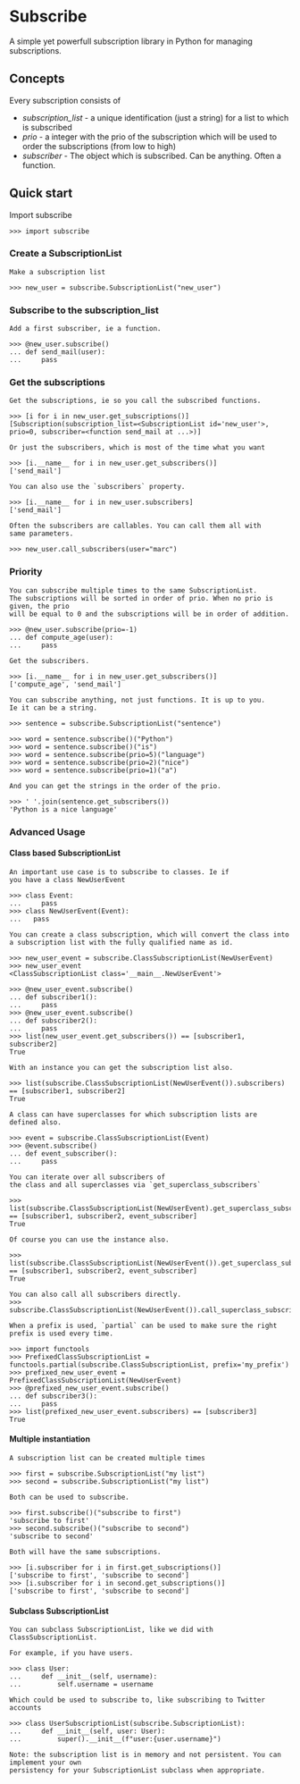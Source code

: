 # Subscribe

A simple yet powerfull subscription library in Python for managing subscriptions.

## Concepts

Every subscription consists of

- *subscription_list* - a unique identification (just a string) for a list to which is subscribed
- *prio* - a integer with the prio of the subscription which will be used to order the subscriptions
  (from low to high)
- *subscriber* - The object which is subscribed. Can be anything. Often a function.


## Quick start

   Import subscribe

    >>> import subscribe

### Create a SubscriptionList

    Make a subscription list

    >>> new_user = subscribe.SubscriptionList("new_user")

### Subscribe to the subscription_list

    Add a first subscriber, ie a function.

    >>> @new_user.subscribe()
    ... def send_mail(user):
    ...     pass

### Get the subscriptions

    Get the subscriptions, ie so you call the subscribed functions.

    >>> [i for i in new_user.get_subscriptions()]
    [Subscription(subscription_list=<SubscriptionList id='new_user'>, prio=0, subscriber=<function send_mail at ...>)]

    Or just the subscribers, which is most of the time what you want

    >>> [i.__name__ for i in new_user.get_subscribers()]
    ['send_mail']

    You can also use the `subscribers` property.

    >>> [i.__name__ for i in new_user.subscribers]
    ['send_mail']

    Often the subscribers are callables. You can call them all with
    same parameters.
    
    >>> new_user.call_subscribers(user="marc")

### Priority

    You can subscribe multiple times to the same SubscriptionList.
    The subscriptions will be sorted in order of prio. When no prio is given, the prio
    will be equal to 0 and the subscriptions will be in order of addition.

    >>> @new_user.subscribe(prio=-1)
    ... def compute_age(user):
    ...     pass

    Get the subscribers.

    >>> [i.__name__ for i in new_user.get_subscribers()]
    ['compute_age', 'send_mail']

    You can subscribe anything, not just functions. It is up to you.  
    Ie it can be a string.

    >>> sentence = subscribe.SubscriptionList("sentence")

    >>> word = sentence.subscribe()("Python")
    >>> word = sentence.subscribe()("is")
    >>> word = sentence.subscribe(prio=5)("language")
    >>> word = sentence.subscribe(prio=2)("nice")
    >>> word = sentence.subscribe(prio=1)("a")

    And you can get the strings in the order of the prio.

    >>> ' '.join(sentence.get_subscribers())
    'Python is a nice language'

### Advanced Usage

#### Class based SubscriptionList

    An important use case is to subscribe to classes. Ie if
    you have a class NewUserEvent

    >>> class Event:
    ...     pass
    >>> class NewUserEvent(Event):
    ...   pass

    You can create a class subscription, which will convert the class into
    a subscription list with the fully qualified name as id.

    >>> new_user_event = subscribe.ClassSubscriptionList(NewUserEvent)
    >>> new_user_event
    <ClassSubscriptionList class='__main__.NewUserEvent'>

    >>> @new_user_event.subscribe()
    ... def subscriber1():
    ...     pass
    >>> @new_user_event.subscribe()
    ... def subscriber2():
    ...     pass
    >>> list(new_user_event.get_subscribers()) == [subscriber1, subscriber2]
    True

    With an instance you can get the subscription list also.

    >>> list(subscribe.ClassSubscriptionList(NewUserEvent()).subscribers) == [subscriber1, subscriber2]
    True

    A class can have superclasses for which subscription lists are
    defined also.

    >>> event = subscribe.ClassSubscriptionList(Event)
    >>> @event.subscribe()
    ... def event_subscriber():
    ...     pass
    
    You can iterate over all subscribers of
    the class and all superclasses via `get_superclass_subscribers`

    >>> list(subscribe.ClassSubscriptionList(NewUserEvent).get_superclass_subscribers()) == [subscriber1, subscriber2, event_subscriber]
    True

    Of course you can use the instance also.

    >>> list(subscribe.ClassSubscriptionList(NewUserEvent()).get_superclass_subscribers()) == [subscriber1, subscriber2, event_subscriber]
    True

    You can also call all subscribers directly.
    >>> subscribe.ClassSubscriptionList(NewUserEvent()).call_superclass_subscribers()

    When a prefix is used, `partial` can be used to make sure the right prefix is used every time.

    >>> import functools
    >>> PrefixedClassSubscriptionList = functools.partial(subscribe.ClassSubscriptionList, prefix='my_prefix')
    >>> prefixed_new_user_event = PrefixedClassSubscriptionList(NewUserEvent)
    >>> @prefixed_new_user_event.subscribe()
    ... def subscriber3():
    ...     pass
    >>> list(prefixed_new_user_event.subscribers) == [subscriber3]
    True



#### Multiple instantiation

    A subscription list can be created multiple times

    >>> first = subscribe.SubscriptionList("my list")
    >>> second = subscribe.SubscriptionList("my list")

    Both can be used to subscribe.

    >>> first.subscribe()("subscribe to first")
    'subscribe to first'
    >>> second.subscribe()("subscribe to second")
    'subscribe to second'

    Both will have the same subscriptions.

    >>> [i.subscriber for i in first.get_subscriptions()]
    ['subscribe to first', 'subscribe to second']
    >>> [i.subscriber for i in second.get_subscriptions()]
    ['subscribe to first', 'subscribe to second']
    
#### Subclass SubscriptionList

    You can subclass SubscriptionList, like we did with ClassSubscriptionList.

    For example, if you have users.

    >>> class User:
    ...     def __init__(self, username):
    ...         self.username = username

    Which could be used to subscribe to, like subscribing to Twitter accounts

    >>> class UserSubscriptionList(subscribe.SubscriptionList):
    ...     def __init__(self, user: User):
    ...         super().__init__(f"user:{user.username}")

    Note: the subscription list is in memory and not persistent. You can implement your own 
    persistency for your SubscriptionList subclass when appropriate.